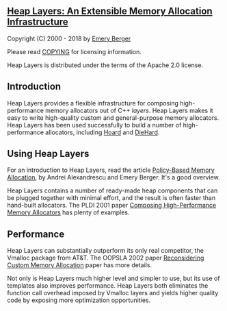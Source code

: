 [Heap Layers: An Extensible Memory Allocation Infrastructure](http://www.heaplayers.org)
-----------------------------------------------------------

Copyright (C) 2000 - 2018 by [Emery Berger](http://www.emeryberger.com)

Please read [COPYING](heaplayers/COPYING) for licensing information.

Heap Layers is distributed under the terms of the Apache 2.0 license.

## Introduction ##

Heap Layers provides a flexible infrastructure for composing
high-performance memory allocators out of C++ _layers_. Heap Layers
makes it easy to write high-quality custom and general-purpose
memory allocators. Heap Layers has been used successfully to build
a number of high-performance allocators, including [Hoard](http://www.hoard.org) and [DieHard](http://www.diehard-software.org/).

## Using Heap Layers ##

For an introduction to Heap Layers, read the article [Policy-Based
Memory Allocation](http://www.drdobbs.com/policy-based-memory-allocation/184402039), by Andrei
Alexandrescu and Emery Berger. It's a good overview.

Heap Layers contains a number of ready-made heap components that can
be plugged together with minimal effort, and the result is often
faster than hand-built allocators. The PLDI 2001 paper [Composing
High-Performance Memory
Allocators](http://www.cs.umass.edu/~emery/pubs/berger-pldi2001.pdf)
has plenty of examples.

## Performance ##

Heap Layers can substantially outperform its only real competitor,
the Vmalloc package from AT&T. The OOPSLA 2002 paper [Reconsidering
Custom Memory
Allocation](http://www.cs.umass.edu/~emery/pubs/berger-oopsla2002.pdf)
paper has more details.

Not only is Heap Layers much higher level and simpler to use, but
its use of templates also improves performance. Heap Layers both
eliminates the function call overhead imposed by Vmalloc layers and
yields higher quality code by exposing more optimization
opportunities.

